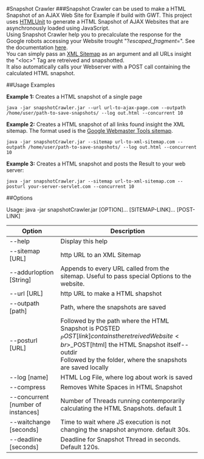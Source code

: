 #Snapshot Crawler
###Snapshot Crawler can be used to make a HTML Snapshot of an AJAX Web Site for Example if build with GWT.
This project uses [HTMLUnit](http://htmlunit.sourceforge.net/) to generate a HTML Snapshot of AJAX Websites that are asynchronously loaded using JavaScript.<br/>
Using Snapshot Crawler help you to precalculate the response for the Google robots accessing your Website trought "?_escaped_fragment_=". See the documentation [here](https://developers.google.com/webmasters/ajax-crawling/docs/specification).<br/>
You can simply pass an [XML Sitemap](https://support.google.com/webmasters/answer/183668?hl=en) as an argument and all URLs insight the "&lt;loc&gt;" Tag are retreived and snapshotted.<br/>
It also automatically calls your Webserver with a POST call containing the calculated HTML snapshot.


##Usage Examples

<b>Example 1:</b> Creates a HTML snapshot of a single page

```
java -jar snapshotCrawler.jar --url url-to-ajax-page.com --outpath /home/user/path-to-save-snapshots/ --log out.html --concurrent 10
```

<b>Example 2:</b> Creates a HTML snapshot of all links found insight the XML sitemap. The format used is the <a href="https://support.google.com/webmasters/answer/183668?hl=en">Google Webmaster Tools sitemap</a>.

```
java -jar snapshotCrawler.jar --sitemap url-to-xml-sitemap.com --outpath /home/user/path-to-save-snapshots/ --log out.html --concurrent 10
```

<b>Example 3:</b> Creates a HTML snapshot and posts the Result to your web server:

```
java -jar snapshotCrawler.jar --sitemap url-to-xml-sitemap.com --posturl your-server-servlet.com --concurrent 10
```



##Options

Usage: java -jar snapshotCrawler.jar [OPTION]... [SITEMAP-LINK]... [POST-LINK]


| Option               				| Description  |
| ----------------------------------------------|--------------|
| --help               				| Display this help  |
| --sitemap [URL]      				| http URL to an XML Sitemap  |
| --addurloption [String]  			| Appends to every URL called from the sitemap. Useful to pass special Options to the website.|
| --url [URL]                			| http URL to make a HTML shapshot  |
| --outpath [path]           			| Path, where the snapshots are saved |
| --posturl [URL]            			| Followed by the path where the HTML Snapshot is POSTED<br>$_POST[link] contains the retreived Website<br>$_POST[html] the HTML Snapshot itself--outdir<br>Followed by the folder, where the snapshots are saved locally |
| --log [name]                			| HTML Log File, where log about work is saved  |
| --compress            			| Removes White Spaces in HTML Snapshot  |
| --concurrent [number of instances]         	| Number of Threads running contemporarily calculating the HTML Snapshots. default 1 |
| --waitchange [seconds]        		| Time to wait where JS execution is not changing the snapshot anymore. default 30s.  |
| --deadline [seconds]				| Deadline for Snapshot Thread in seconds. Default 120s. |
